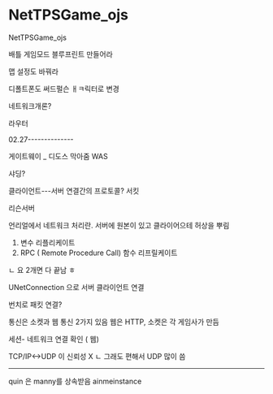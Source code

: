 # NetTPSGame_ojs
NetTPSGame_ojs


배틀 게임모드 블루프린트 만들어라

맵 설정도 바꿔라

디폴트폰도 써드펄슨 ㅐㅋ릭터로 변경

네트워크개론?


라우터

02.27--------------

게이트웨이 _ 디도스 막아줌
WAS

샤딩?

클라이언트---서버 연결간의 프로토콜? 서킷

리슨서버


언리얼에서 네트워크 처리란.
 서버에 원본이 있고 클라이어으테 허상을 뿌림
1. 변수 리플리케이트
2. RPC ( Remote Procedure Call) 함수 리프릴케이트

 ㄴ  요 2개면 다 끝남 ㅎ

UNetConnection 으로 서버 클라이언트 연결

번치로 패킷 연결?

통신은 소켓과 웹 통신 2가지 있음
웹은 HTTP, 소켓은 각 게임사가 만듬

세션- 네트워크 연결 확인 ( 웹)

TCP/IP<->UDP 이 신뢰성 X
ㄴ 그래도 편해서 UDP 많이 씀

----------------------
quin 은 manny를 상속받음
ainmeinstance